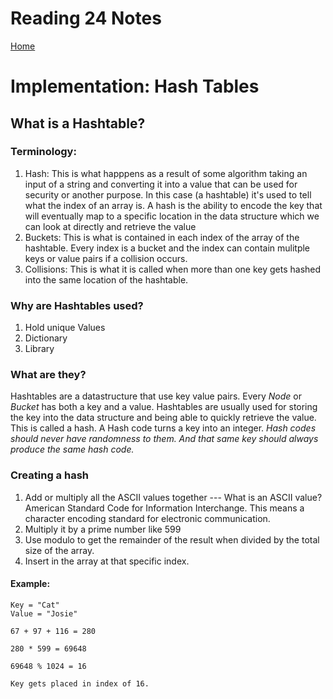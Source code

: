 # Reading 24 Notes

[Home](README.md)

# Implementation: Hash Tables

## What is a Hashtable?
### Terminology:
1. Hash: This is what happpens as a result of some algorithm taking an input of a string and converting it into a value that can be used for security or another purpose. In this case (a hashtable) it's used to tell what the index of an array is. A hash is the ability to encode the key that will eventually map to a specific location in the data structure which we can look at directly and retrieve the value
2. Buckets: This is what is contained in each index of the array of the hashtable. Every index is a bucket and the index can contain mulitple keys or value pairs if a collision occurs.
3. Collisions: This is what it is called when more than one key gets hashed into the same location of the hashtable.

### Why are Hashtables used?
1. Hold unique Values
2. Dictionary
3. Library

### What are they?
Hashtables are a datastructure that use key value pairs. Every *Node* or *Bucket* has both a key and a value. Hashtables are usually used for storing the key into the data structure and being able to quickly retrieve the value. This is called a hash. A Hash code turns a key into an integer. *Hash codes should never have randomness to them. And that same key should always produce the same hash code.* 

### Creating a hash
1. Add or multiply all the ASCII values together
--- What is an ASCII value? American Standard Code for Information Interchange. This means a character encoding standard for electronic communication.
2. Multiply it by a prime number like 599
3. Use modulo to get the remainder of the result when divided by the total size of the array.
4. Insert in the array at that specific index.

#### Example:
```
Key = "Cat"
Value = "Josie"

67 + 97 + 116 = 280

280 * 599 = 69648

69648 % 1024 = 16

Key gets placed in index of 16. 
```